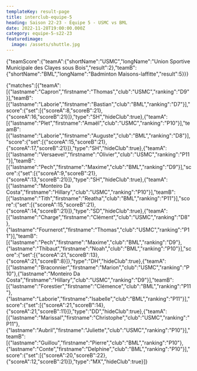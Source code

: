 ```yaml
---
templateKey: result-page
title: interclub-equipe-5
heading: Saison 22-23 - Équipe 5 - USMC vs BML
date: 2022-11-28T19:00:00.000Z
category: equipe-5-s22-23
featuredimage:
  image: /assets/shuttle.jpg
---
```


<teamscoreboard>{"teamScore":{"teamA":{"shortName":"USMC","longName":"Union Sportive Municipale des Clayes sous Bois","result":2},"teamB":{"shortName":"BML","longName":"Badminton Maisons-laffitte","result":5}}}</teamscoreboard>

<scoreboard>{"matches":[{"teamA":[{"lastname":"Capron","firstname":"Thomas","club":"USMC","ranking":"D9"}],"teamB":[{"lastname":"Laborie","firstname":"Bastian","club":"BML","ranking":"D7"}],"score":{"set":[{"scoreA":8,"scoreB":21},{"scoreA":16,"scoreB":21}]},"type":"SH","hideClub":true},{"teamA":[{"lastname":"Plet","firstname":"Amaël","club":"USMC","ranking":"P10"}],"teamB":[{"lastname":"Laborie","firstname":"Auguste","club":"BML","ranking":"D8"}],"score":{"set":[{"scoreA":15,"scoreB":21},{"scoreA":17,"scoreB":21}]},"type":"SH","hideClub":true},{"teamA":[{"lastname":"Versaevel","firstname":"Olivier","club":"USMC","ranking":"P11"}],"teamB":[{"lastname":"Pech","firstname":"Maxime","club":"BML","ranking":"D9"}],"score":{"set":[{"scoreA":9,"scoreB":21},{"scoreA":13,"scoreB":21}]},"type":"SH","hideClub":true},{"teamA":[{"lastname":"Monteiro Da Costa","firstname":"Hillary","club":"USMC","ranking":"P10"}],"teamB":[{"lastname":"Tith","firstname":"Reatha","club":"BML","ranking":"P11"}],"score":{"set":[{"scoreA":15,"scoreB":21},{"scoreA":14,"scoreB":21}]},"type":"SD","hideClub":true},{"teamA":[{"lastname":"Charge","firstname":"Clément","club":"USMC","ranking":"D8"},{"lastname":"Fournerot","firstname":"Thomas","club":"USMC","ranking":"P11"}],"teamB":[{"lastname":"Pech","firstname":"Maxime","club":"BML","ranking":"D9"},{"lastname":"Thibaut","firstname":"Noah","club":"BML","ranking":"P10"}],"score":{"set":[{"scoreA":21,"scoreB":13},{"scoreA":21,"scoreB":8}]},"type":"DH","hideClub":true},{"teamA":[{"lastname":"Braconnier","firstname":"Marion","club":"USMC","ranking":"P10"},{"lastname":"Monteiro Da Costa","firstname":"Hillary","club":"USMC","ranking":"D9"}],"teamB":[{"lastname":"Forestier","firstname":"Clémence","club":"BML","ranking":"P11"},{"lastname":"Laborie","firstname":"Isabelle","club":"BML","ranking":"P11"}],"score":{"set":[{"scoreA":21,"scoreB":14},{"scoreA":21,"scoreB":11}]},"type":"DD","hideClub":true},{"teamA":[{"lastname":"Marissal","firstname":"Christophe","club":"USMC","ranking":"P11"},{"lastname":"Aubril","firstname":"Juliette","club":"USMC","ranking":"P10"}],"teamB":[{"lastname":"Guillou","firstname":"Pierre","club":"BML","ranking":"P10"},{"lastname":"Conte","firstname":"Delphine","club":"BML","ranking":"P10"}],"score":{"set":[{"scoreA":20,"scoreB":22},{"scoreA":12,"scoreB":21}]},"type":"MX","hideClub":true}]}</scoreboard>